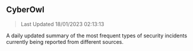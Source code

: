 ## CyberOwl 
> Last Updated 18/01/2023 02:13:13 


A daily updated summary of the most frequent types of security incidents currently being reported from different sources.

